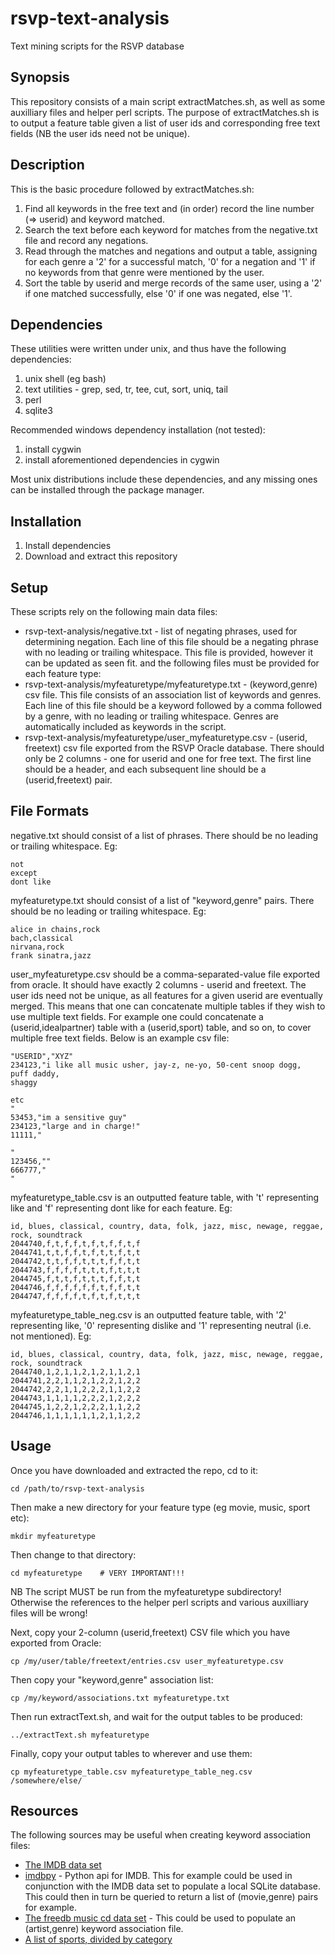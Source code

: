 rsvp-text-analysis
==================

Text mining scripts for the RSVP database


Synopsis
--------
This repository consists of a main script extractMatches.sh, as well as some auxilliary files and helper perl scripts. The purpose of extractMatches.sh is to output a feature table given a list of user ids and corresponding free text fields (NB the user ids need not be unique).


Description
-----------
This is the basic procedure followed by extractMatches.sh:

1. Find all keywords in the free text and (in order) record the line number (=> userid) and keyword matched.
2. Search the text before each keyword for matches from the negative.txt file and record any negations.
3. Read through the matches and negations and output a table, assigning for each genre a '2' for a successful match, '0' for a negation and '1' if no keywords from that genre were mentioned by the user.
4. Sort the table by userid and merge records of the same user, using a '2' if one matched successfully, else '0' if one was negated, else '1'.


Dependencies
-------------
These utilities were written under unix, and thus have the following dependencies:

1. unix shell (eg bash)
2. text utilities - grep, sed, tr, tee, cut, sort, uniq, tail
3. perl
4. sqlite3

Recommended windows dependency installation (not tested):

1. install cygwin
2. install aforementioned dependencies in cygwin

Most unix distributions include these dependencies, and any missing ones can be installed through the package manager.


Installation
------------

1. Install dependencies
2. Download and extract this repository


Setup
-----
These scripts rely on the following main data files:

* rsvp-text-analysis/negative.txt	- list of negating phrases, used for determining negation. Each line of this file should be a negating phrase with no leading or trailing whitespace. This file is provided, however it can be updated as seen fit.
and the following files must be provided for each feature type:
* rsvp-text-analysis/myfeaturetype/myfeaturetype.txt	- (keyword,genre) csv file. This file consists of an association list of keywords and genres. Each line of this file should be a keyword followed by a comma followed by a genre, with no leading or trailing whitespace. Genres are automatically included as keywords in the script.
* rsvp-text-analysis/myfeaturetype/user_myfeaturetype.csv	- (userid, freetext) csv file exported from the RSVP Oracle database. There should only be 2 columns - one for userid and one for free text. The first line should be a header, and each subsequent line should be a (userid,freetext) pair.


File Formats
------------
negative.txt should consist of a list of phrases. There should be no leading or trailing whitespace. Eg:

    not
    except
    dont like

myfeaturetype.txt should consist of a list of "keyword,genre" pairs. There should be no leading or trailing whitespace. Eg:

    alice in chains,rock
    bach,classical
    nirvana,rock
    frank sinatra,jazz

user_myfeaturetype.csv should be a comma-separated-value file exported from oracle. It should have exactly 2 columns - userid and freetext. The user ids need not be unique, as all features for a given userid are eventually merged. This means that one can concatenate multiple tables if they wish to use multiple text fields. For example one could concatenate a (userid,idealpartner) table with a (userid,sport) table, and so on, to cover multiple free text fields. Below is an example csv file:

    "USERID","XYZ"
    234123,"i like all music usher, jay-z, ne-yo, 50-cent snoop dogg,
    puff daddy,
    shaggy
    
    etc
    "
    53453,"im a sensitive guy"
    234123,"large and in charge!"
    11111,"
    
    "
    123456,""
    666777,"
    "

myfeaturetype_table.csv is an outputted feature table, with 't' representing like and 'f' representing dont like for each feature. Eg:

    id, blues, classical, country, data, folk, jazz, misc, newage, reggae, rock, soundtrack
    2044740,f,t,f,f,t,f,t,f,f,t,f
    2044741,t,t,f,f,t,f,t,t,f,t,t
    2044742,t,t,f,f,t,t,t,f,f,t,t
    2044743,f,f,f,f,t,t,t,f,t,t,t
    2044745,f,t,t,f,t,t,t,f,f,t,t
    2044746,f,f,f,f,f,f,t,f,f,t,t
    2044747,f,f,f,f,t,f,t,f,t,t,t

myfeaturetype_table_neg.csv is an outputted feature table, with '2' representing like, '0' representing dislike and '1' representing neutral (i.e. not mentioned). Eg:

    id, blues, classical, country, data, folk, jazz, misc, newage, reggae, rock, soundtrack
    2044740,1,2,1,1,2,1,2,1,1,2,1
    2044741,2,2,1,1,2,1,2,2,1,2,2
    2044742,2,2,1,1,2,2,2,1,1,2,2
    2044743,1,1,1,1,2,2,2,1,2,2,2
    2044745,1,2,2,1,2,2,2,1,1,2,2
    2044746,1,1,1,1,1,1,2,1,1,2,2


Usage
-----
Once you have downloaded and extracted the repo, cd to it:

    cd /path/to/rsvp-text-analysis

Then make a new directory for your feature type (eg movie, music, sport etc):

    mkdir myfeaturetype

Then change to that directory:

    cd myfeaturetype	# VERY IMPORTANT!!!

NB The script MUST be run from the myfeaturetype subdirectory! Otherwise the references to the helper perl scripts and various auxilliary files will be wrong!

Next, copy your 2-column (userid,freetext) CSV file which you have exported from Oracle:

    cp /my/user/table/freetext/entries.csv user_myfeaturetype.csv

Then copy your "keyword,genre" association list:

    cp /my/keyword/associations.txt myfeaturetype.txt

Then run extractText.sh, and wait for the output tables to be produced:

    ../extractText.sh myfeaturetype

Finally, copy your output tables to wherever and use them:

    cp myfeaturetype_table.csv myfeaturetype_table_neg.csv /somewhere/else/



Resources
---------
The following sources may be useful when creating keyword association files:

* [The IMDB data set](http://www.imdb.com/interfaces)
* [imdbpy](http://imdbpy.sourceforge.net/) - Python api for IMDB. This for example could be used in conjunction with the IMDB data set to populate a local SQLite database. This could then in turn be queried to return a list of (movie,genre) pairs for example.
* [The freedb music cd data set](http://www.freedb.org/en/download__database.10.html) - This could be used to populate an (artist,genre) keyword association file.
* [A list of sports, divided by category](http://en.wikipedia.org/wiki/List_of_sports)
